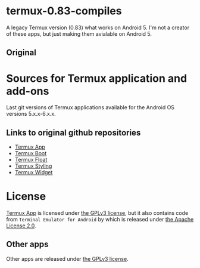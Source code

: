 # termux-0.83-compiles
A legacy Termux version (0.83) what works on Android 5. I'm not a creator of these apps, but just making them avialable on Android 5.

## Original
Sources for Termux application and add-ons
==========================================

Last git versions of Termux applications available
for the Android OS versions 5.x.x-6.x.x.

## Links to original github repositories
 - [Termux App](https://github.com/termux/termux-app)
 - [Termux Boot](https://github.com/termux/termux-boot)
 - [Termux Float](https://github.com/termux/termux-float)
 - [Termux Styling](https://github.com/termux/termux-styling)
 - [Termux Widget](https://github.com/termux/termux-widget)

# License
[Termux App](https://github.com/termux/termux-app) is licensed under [the GPLv3 license](https://www.gnu.org/licenses/gpl.html), 
but it also contains code from `Terminal Emulator for Android` by which is released under [the Apache License 2.0](https://www.apache.org/licenses/).

## Other apps
Other apps are released under [the GPLv3 license](https://www.gnu.org/licenses/gpl.html).